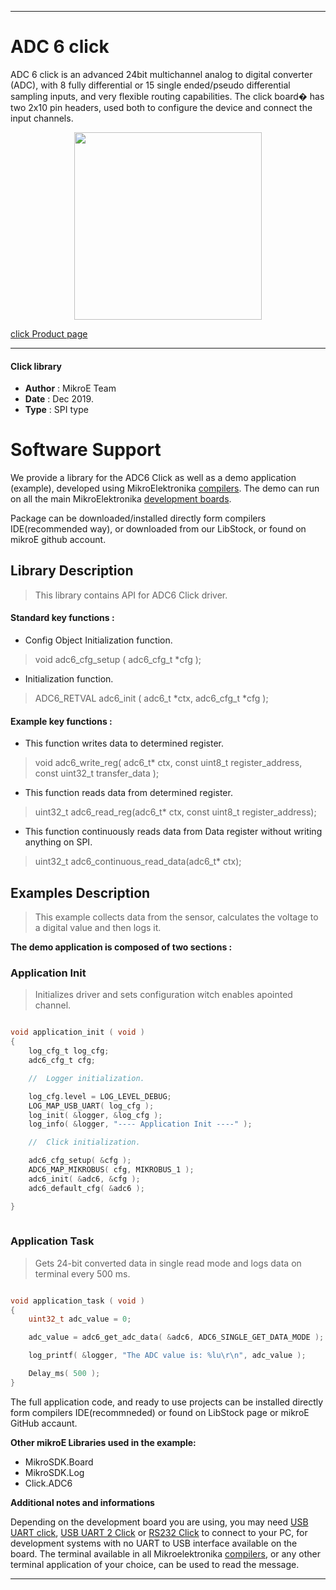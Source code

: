 
---
# ADC 6 click

ADC 6 click is an advanced 24bit multichannel analog to digital converter (ADC),
with 8 fully differential or 15 single ended/pseudo differential sampling inputs,
and very flexible routing capabilities. The click board� has two 2x10 pin headers,
used both to configure the device and connect the input channels.

<p align="center">
  <img src="https://download.mikroe.com/images/click_for_ide/adc6_click.png" height=300px>
</p>

[click Product page](<https://www.mikroe.com/adc-6-click>)

---


#### Click library 

- **Author**        : MikroE Team
- **Date**          : Dec 2019.
- **Type**          : SPI type


# Software Support

We provide a library for the ADC6 Click 
as well as a demo application (example), developed using MikroElektronika 
[compilers](https://shop.mikroe.com/compilers). 
The demo can run on all the main MikroElektronika [development boards](https://shop.mikroe.com/development-boards).

Package can be downloaded/installed directly form compilers IDE(recommended way), or downloaded from our LibStock, or found on mikroE github account. 

## Library Description

> This library contains API for ADC6 Click driver.

#### Standard key functions :

- Config Object Initialization function.
> void adc6_cfg_setup ( adc6_cfg_t *cfg ); 
 
- Initialization function.
> ADC6_RETVAL adc6_init ( adc6_t *ctx, adc6_cfg_t *cfg );


#### Example key functions :

- This function writes data to determined register.
> void adc6_write_reg( adc6_t* ctx, const uint8_t register_address, const uint32_t transfer_data );
 
- This function reads data from determined register.
> uint32_t adc6_read_reg(adc6_t* ctx, const uint8_t register_address);

- This function continuously reads data from Data register without
  writing anything on SPI.
> uint32_t adc6_continuous_read_data(adc6_t* ctx);

## Examples Description

> This example collects data from the sensor, calculates the voltage to a digital value and then logs it.

**The demo application is composed of two sections :**

### Application Init 

> Initializes driver and sets configuration witch enables apointed channel.

```c

void application_init ( void )
{
    log_cfg_t log_cfg;
    adc6_cfg_t cfg;

    //  Logger initialization.

    log_cfg.level = LOG_LEVEL_DEBUG;
    LOG_MAP_USB_UART( log_cfg );
    log_init( &logger, &log_cfg );
    log_info( &logger, "---- Application Init ----" );

    //  Click initialization.

    adc6_cfg_setup( &cfg );
    ADC6_MAP_MIKROBUS( cfg, MIKROBUS_1 );
    adc6_init( &adc6, &cfg );
    adc6_default_cfg( &adc6 );

}
  
```

### Application Task

>  Gets 24-bit converted data in single read mode and logs data on terminal every 500 ms.


```c

void application_task ( void )
{
    uint32_t adc_value = 0;

    adc_value = adc6_get_adc_data( &adc6, ADC6_SINGLE_GET_DATA_MODE );

    log_printf( &logger, "The ADC value is: %lu\r\n", adc_value );

    Delay_ms( 500 );
}

```


The full application code, and ready to use projects can be  installed directly form compilers IDE(recommneded) or found on LibStock page or mikroE GitHub accaunt.

**Other mikroE Libraries used in the example:** 

- MikroSDK.Board
- MikroSDK.Log
- Click.ADC6

**Additional notes and informations**

Depending on the development board you are using, you may need 
[USB UART click](https://shop.mikroe.com/usb-uart-click), 
[USB UART 2 Click](https://shop.mikroe.com/usb-uart-2-click) or 
[RS232 Click](https://shop.mikroe.com/rs232-click) to connect to your PC, for 
development systems with no UART to USB interface available on the board. The 
terminal available in all Mikroelektronika 
[compilers](https://shop.mikroe.com/compilers), or any other terminal application 
of your choice, can be used to read the message.



---

